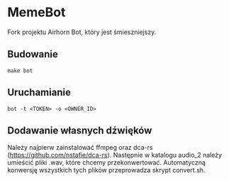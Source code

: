 # MemeBot
Fork projektu Airhorn Bot, który jest śmieszniejszy.

## Budowanie
```
make bot
```

## Uruchamianie
```
bot -t <TOKEN> -o <OWNER_ID>
```

## Dodawanie własnych dźwięków
Należy najpierw zainstalować ffmpeg oraz dca-rs (https://github.com/nstafie/dca-rs). Następnie w katalogu audio_2 należy umieścić pliki .wav, które chcemy przekonwertować. Automatyczną konwersję wszystkich tych plików przeprowadza skrypt convert.sh.
